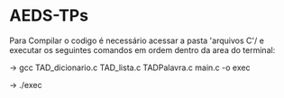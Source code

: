 # AEDS-TPs

Para Compilar o codigo é necessário acessar a pasta 'arquivos C'/ e executar os seguintes comandos em ordem dentro da area do terminal:

->   gcc TAD_dicionario.c TAD_lista.c TADPalavra.c main.c -o exec 

->   ./exec
